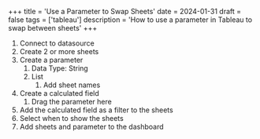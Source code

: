 +++
title = 'Use a Parameter to Swap Sheets'
date = 2024-01-31
draft = false
tags = ['tableau']
description = 'How to use a parameter in Tableau to swap between sheets'
+++

1. Connect to datasource 
2. Create 2 or more sheets
3. Create a parameter
	1. Data Type: String
	2. List
		1. Add sheet names
4. Create a calculated field
	1. Drag the parameter here
5. Add the calculated field as a filter to the sheets
6. Select when to show the sheets
7. Add sheets and parameter to the dashboard 
